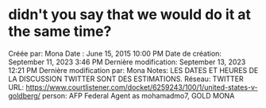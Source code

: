 # didn't  you  say  that  we  would do  it  at  the  same  time?

Créée par: Mona
Date : June 15, 2015 10:00 PM
Date de création: September 11, 2023 3:46 PM
Dernière modification: September 13, 2023 12:21 PM
Dernière modification par: Mona
Notes: LES DATES ET HEURES DE LA DISCUSSION TWITTER SONT DES ESTIMATIONS.
Réseau: TWITTER
URL: https://www.courtlistener.com/docket/6259243/100/1/united-states-v-goldberg/
person: AFP Federal Agent as mohamadmo7, GOLD MONA